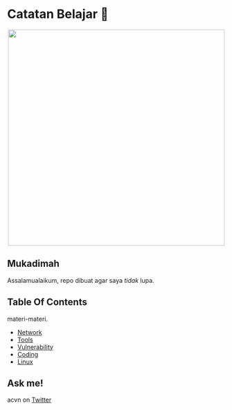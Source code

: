 # Catatan Belajar :rocket:

<p align="center"><img src="https://user-images.githubusercontent.com/52058660/89849631-14093c80-dbb3-11ea-9e04-a67d5758b904.jpg" width="500"></p>

## Mukadimah
Assalamualaikum, repo dibuat agar saya *tidak* lupa.

## Table Of Contents
materi-materi.
- [Network](https://github.com/acvn/b3lajar/blob/master/network.md)
- [Tools](https://github.com/acvn/b3lajar/blob/master/tool.md)
- [Vulnerability](https://github.com/acvn/b3lajar/blob/master/vuln.md)
- [Coding](https://github.com/acvn/b3lajar/blob/master/code.md)
- [Linux](https://github.com/acvn/b3lajar/blob/master/linux.md)

## Ask me!
acvn on [Twitter](https://twitter.com/aldi__satria)
